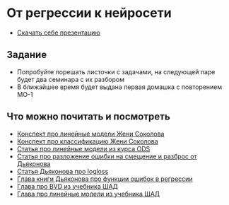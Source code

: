 # От регрессии к нейросети

- [Скачать себе презентацию](https://github.com/FUlyankin/deep_learning_tf/raw/main/week01/ml_slides_01.pdf)

## Задание

- Попробуйте порешать листочки с задачами, на следующей паре будет два семинара с их разбором
- В ближайшее время будет выдана первая домашка с повторением МО-1


## Что можно почитать и посмотреть

- [Конспект про линейные модели Жени Соколова](https://github.com/esokolov/ml-course-hse/blob/master/2021-fall/lecture-notes/lecture02-linregr.pdf)
- [Конспект про классификацию Жени Соколова](https://github.com/esokolov/ml-course-hse/blob/master/2021-fall/lecture-notes/lecture05-linclass.pdf)
- [Статья про линейные модели из курса ODS](https://habr.com/ru/company/ods/blog/323890/)
- [Статья про разложение ошибки на смещение и разброс от Дьяконова](https://dyakonov.org/2018/04/25/смещение-bias-и-разброс-variance-модели-алгорит/)
- [Статья Дьяконова про logloss](https://dyakonov.org/2018/03/12/логистическая-функция-ошибки/)
- [Глава книги Дьяконова про функции ошибок в регрессии](https://dyakonov.org/2018/10/23/функции-ошибок-в-задачах-регрессии/)
- [Глава про BVD из учебника ШАД](https://ml-handbook.ru/chapters/ml_theory/bias_variance_decomposition)
- [Глава про линейные модели из учебника ШАД](https://ml-handbook.ru/chapters/linear_models/intro)
